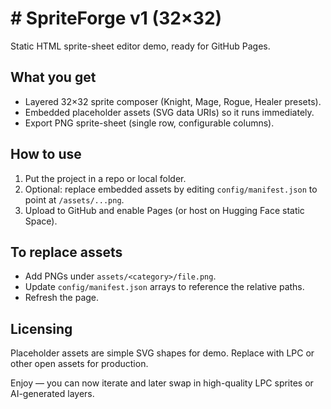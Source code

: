 # # SpriteForge v1 (32×32)

Static HTML sprite-sheet editor demo, ready for GitHub Pages.

## What you get
- Layered 32×32 sprite composer (Knight, Mage, Rogue, Healer presets).
- Embedded placeholder assets (SVG data URIs) so it runs immediately.
- Export PNG sprite-sheet (single row, configurable columns).

## How to use
1. Put the project in a repo or local folder.
2. Optional: replace embedded assets by editing `config/manifest.json` to point at `/assets/...png`.
3. Upload to GitHub and enable Pages (or host on Hugging Face static Space).

## To replace assets
- Add PNGs under `assets/<category>/file.png`.
- Update `config/manifest.json` arrays to reference the relative paths.
- Refresh the page.

## Licensing
Placeholder assets are simple SVG shapes for demo. Replace with LPC or other open assets for production.

Enjoy — you can now iterate and later swap in high-quality LPC sprites or AI-generated layers.
